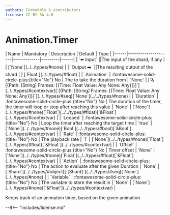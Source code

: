 ```yaml
---
authors: Formabble & contributors
license: CC-BY-SA-4.0
---
```



# Animation.Timer

<div class="sh-parameters" markdown="1">
| Name | Mandatory | Description | Default | Type |
|------|---------------------|-------------|---------|------|
| `⬅️ Input` ||The input of the shard, if any | | [`None`](../../types/#none) |
| `Output ➡️` ||The resulting output of the shard | | [`Float`](../../types/#float) |
| `Animation` | :fontawesome-solid-circle-plus:{title="No"} No  | The to take the duration from | `None` | [`&[{Path: [String] Frames: [{Time: Float Value: Any None: Any}]}]`](../../types/#contextvar)[`[{Path: [String] Frames: [{Time: Float Value: Any None: Any}]}]`](../../types/#seq)[`None`](../../types/#none) |
| `Duration` | :fontawesome-solid-circle-plus:{title="No"} No  | The duration of the timer, the timer will loop or stop after reaching this value | `None` | [`None`](../../types/#none)[`Float`](../../types/#float)[`&Float`](../../types/#contextvar) |
| `Looped` | :fontawesome-solid-circle-plus:{title="No"} No  | Loop the timer after reaching the target time | `true` | [`None`](../../types/#none)[`Bool`](../../types/#bool)[`&Bool`](../../types/#contextvar) |
| `Rate` | :fontawesome-solid-circle-plus:{title="No"} No  | The playback rate | `1` | [`None`](../../types/#none)[`Float`](../../types/#float)[`&Float`](../../types/#contextvar) |
| `Offset` | :fontawesome-solid-circle-plus:{title="No"} No  | Timer offset | `None` | [`None`](../../types/#none)[`Float`](../../types/#float)[`&Float`](../../types/#contextvar) |
| `Action` | :fontawesome-solid-circle-plus:{title="No"} No  | The action to evaluate after the given Duration | `None` | [`Shard`](../../types/#object)[`[Shard]`](../../types/#seq)[`None`](../../types/#none) |
| `Variable` | :fontawesome-solid-circle-plus:{title="No"} No  | The variable to store the result in | `None` | [`None`](../../types/#none)[`&Float`](../../types/#contextvar) |

</div>

Keeps track of an animation timer, based on the given animation

--8<-- "includes/license.md"

